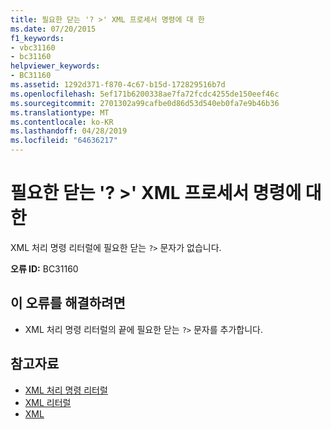 ```yaml
---
title: 필요한 닫는 '? >' XML 프로세서 명령에 대 한
ms.date: 07/20/2015
f1_keywords:
- vbc31160
- bc31160
helpviewer_keywords:
- BC31160
ms.assetid: 1292d371-f870-4c67-b15d-172829516b7d
ms.openlocfilehash: 5ef171b6200338ae7fa72fcdc4255de150eef46c
ms.sourcegitcommit: 2701302a99cafbe0d86d53d540eb0fa7e9b46b36
ms.translationtype: MT
ms.contentlocale: ko-KR
ms.lasthandoff: 04/28/2019
ms.locfileid: "64636217"
---
```

# <a name="expected-closing--for-xml-processor-instruction"></a>필요한 닫는 '? >' XML 프로세서 명령에 대 한
XML 처리 명령 리터럴에 필요한 닫는 `?>` 문자가 없습니다.  
  
 **오류 ID:** BC31160  
  
## <a name="to-correct-this-error"></a>이 오류를 해결하려면  
  
- XML 처리 명령 리터럴의 끝에 필요한 닫는 `?>` 문자를 추가합니다.  
  
## <a name="see-also"></a>참고자료

- [XML 처리 명령 리터럴](../../visual-basic/language-reference/xml-literals/xml-processing-instruction-literal.md)
- [XML 리터럴](../../visual-basic/language-reference/xml-literals/index.md)
- [XML](../../visual-basic/programming-guide/language-features/xml/index.md)
